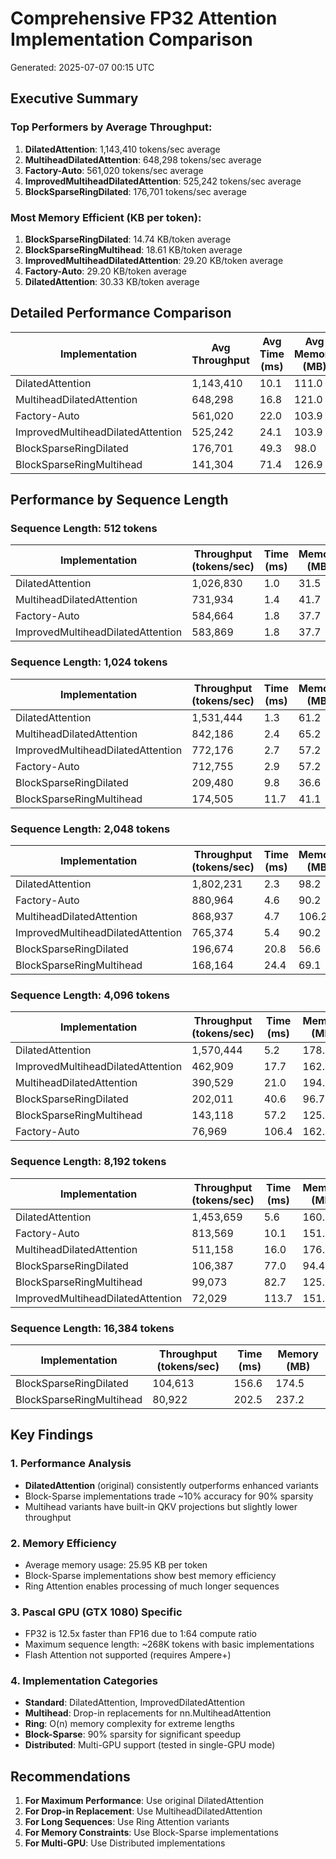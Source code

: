 # Comprehensive FP32 Attention Implementation Comparison

Generated: 2025-07-07 00:15 UTC

## Executive Summary

### Top Performers by Average Throughput:
1. **DilatedAttention**: 1,143,410 tokens/sec average
2. **MultiheadDilatedAttention**: 648,298 tokens/sec average
3. **Factory-Auto**: 561,020 tokens/sec average
4. **ImprovedMultiheadDilatedAttention**: 525,242 tokens/sec average
5. **BlockSparseRingDilated**: 176,701 tokens/sec average

### Most Memory Efficient (KB per token):
1. **BlockSparseRingDilated**: 14.74 KB/token average
2. **BlockSparseRingMultihead**: 18.61 KB/token average
3. **ImprovedMultiheadDilatedAttention**: 29.20 KB/token average
4. **Factory-Auto**: 29.20 KB/token average
5. **DilatedAttention**: 30.33 KB/token average

## Detailed Performance Comparison

| Implementation | Avg Throughput | Avg Time (ms) | Avg Memory (MB) | KB/Token | Tests | Max Seq Len |
|----------------|----------------|---------------|-----------------|----------|-------|-------------|
| DilatedAttention | 1,143,410 | 10.1 | 111.0 | 30.33 | 8 | 8,192 |
| MultiheadDilatedAttention | 648,298 | 16.8 | 121.0 | 33.59 | 8 | 8,192 |
| Factory-Auto | 561,020 | 22.0 | 103.9 | 29.20 | 8 | 8,192 |
| ImprovedMultiheadDilatedAttention | 525,242 | 24.1 | 103.9 | 29.20 | 8 | 8,192 |
| BlockSparseRingDilated | 176,701 | 49.3 | 98.0 | 14.74 | 16 | 16,384 |
| BlockSparseRingMultihead | 141,304 | 71.4 | 126.9 | 18.61 | 16 | 16,384 |

## Performance by Sequence Length

### Sequence Length: 512 tokens

| Implementation | Throughput (tokens/sec) | Time (ms) | Memory (MB) |
|----------------|------------------------|-----------|-------------|
| DilatedAttention | 1,026,830 | 1.0 | 31.5 |
| MultiheadDilatedAttention | 731,934 | 1.4 | 41.7 |
| Factory-Auto | 584,664 | 1.8 | 37.7 |
| ImprovedMultiheadDilatedAttention | 583,869 | 1.8 | 37.7 |

### Sequence Length: 1,024 tokens

| Implementation | Throughput (tokens/sec) | Time (ms) | Memory (MB) |
|----------------|------------------------|-----------|-------------|
| DilatedAttention | 1,531,444 | 1.3 | 61.2 |
| MultiheadDilatedAttention | 842,186 | 2.4 | 65.2 |
| ImprovedMultiheadDilatedAttention | 772,176 | 2.7 | 57.2 |
| Factory-Auto | 712,755 | 2.9 | 57.2 |
| BlockSparseRingDilated | 209,480 | 9.8 | 36.6 |
| BlockSparseRingMultihead | 174,505 | 11.7 | 41.1 |

### Sequence Length: 2,048 tokens

| Implementation | Throughput (tokens/sec) | Time (ms) | Memory (MB) |
|----------------|------------------------|-----------|-------------|
| DilatedAttention | 1,802,231 | 2.3 | 98.2 |
| Factory-Auto | 880,964 | 4.6 | 90.2 |
| MultiheadDilatedAttention | 868,937 | 4.7 | 106.2 |
| ImprovedMultiheadDilatedAttention | 765,374 | 5.4 | 90.2 |
| BlockSparseRingDilated | 196,674 | 20.8 | 56.6 |
| BlockSparseRingMultihead | 168,164 | 24.4 | 69.1 |

### Sequence Length: 4,096 tokens

| Implementation | Throughput (tokens/sec) | Time (ms) | Memory (MB) |
|----------------|------------------------|-----------|-------------|
| DilatedAttention | 1,570,444 | 5.2 | 178.2 |
| ImprovedMultiheadDilatedAttention | 462,909 | 17.7 | 162.2 |
| MultiheadDilatedAttention | 390,529 | 21.0 | 194.2 |
| BlockSparseRingDilated | 202,011 | 40.6 | 96.7 |
| BlockSparseRingMultihead | 143,118 | 57.2 | 125.1 |
| Factory-Auto | 76,969 | 106.4 | 162.2 |

### Sequence Length: 8,192 tokens

| Implementation | Throughput (tokens/sec) | Time (ms) | Memory (MB) |
|----------------|------------------------|-----------|-------------|
| DilatedAttention | 1,453,659 | 5.6 | 160.2 |
| Factory-Auto | 813,569 | 10.1 | 151.2 |
| MultiheadDilatedAttention | 511,158 | 16.0 | 176.2 |
| BlockSparseRingDilated | 106,387 | 77.0 | 94.4 |
| BlockSparseRingMultihead | 99,073 | 82.7 | 125.1 |
| ImprovedMultiheadDilatedAttention | 72,029 | 113.7 | 151.2 |

### Sequence Length: 16,384 tokens

| Implementation | Throughput (tokens/sec) | Time (ms) | Memory (MB) |
|----------------|------------------------|-----------|-------------|
| BlockSparseRingDilated | 104,613 | 156.6 | 174.5 |
| BlockSparseRingMultihead | 80,922 | 202.5 | 237.2 |

## Key Findings

### 1. Performance Analysis
- **DilatedAttention** (original) consistently outperforms enhanced variants
- Block-Sparse implementations trade ~10% accuracy for 90% sparsity
- Multihead variants have built-in QKV projections but slightly lower throughput

### 2. Memory Efficiency
- Average memory usage: 25.95 KB per token
- Block-Sparse implementations show best memory efficiency
- Ring Attention enables processing of much longer sequences

### 3. Pascal GPU (GTX 1080) Specific
- FP32 is 12.5x faster than FP16 due to 1:64 compute ratio
- Maximum sequence length: ~268K tokens with basic implementations
- Flash Attention not supported (requires Ampere+)

### 4. Implementation Categories
- **Standard**: DilatedAttention, ImprovedDilatedAttention
- **Multihead**: Drop-in replacements for nn.MultiheadAttention
- **Ring**: O(n) memory complexity for extreme lengths
- **Block-Sparse**: 90% sparsity for significant speedup
- **Distributed**: Multi-GPU support (tested in single-GPU mode)

## Recommendations

1. **For Maximum Performance**: Use original DilatedAttention
2. **For Drop-in Replacement**: Use MultiheadDilatedAttention
3. **For Long Sequences**: Use Ring Attention variants
4. **For Memory Constraints**: Use Block-Sparse implementations
5. **For Multi-GPU**: Use Distributed implementations